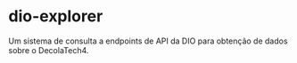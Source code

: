# dio-explorer
Um sistema de consulta a endpoints de API da DIO para obtenção de dados sobre o DecolaTech4.
